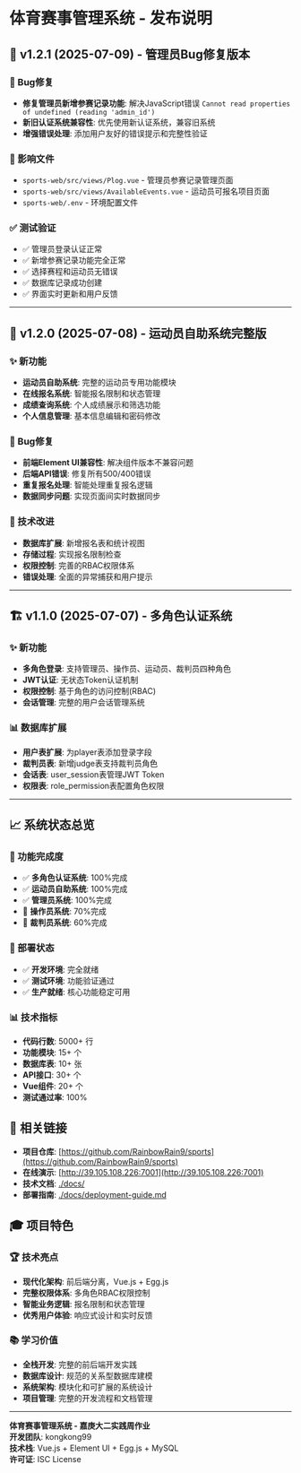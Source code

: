 # 体育赛事管理系统 - 发布说明

## 🚀 v1.2.1 (2025-07-09) - 管理员Bug修复版本

### 🐛 Bug修复
- **修复管理员新增参赛记录功能**: 解决JavaScript错误 `Cannot read properties of undefined (reading 'admin_id')`
- **新旧认证系统兼容性**: 优先使用新认证系统，兼容旧系统
- **增强错误处理**: 添加用户友好的错误提示和完整性验证

### 📁 影响文件
- `sports-web/src/views/Plog.vue` - 管理员参赛记录管理页面
- `sports-web/src/views/AvailableEvents.vue` - 运动员可报名项目页面
- `sports-web/.env` - 环境配置文件

### ✅ 测试验证
- ✅ 管理员登录认证正常
- ✅ 新增参赛记录功能完全正常
- ✅ 选择赛程和运动员无错误
- ✅ 数据库记录成功创建
- ✅ 界面实时更新和用户反馈

---

## 🎯 v1.2.0 (2025-07-08) - 运动员自助系统完整版

### ✨ 新功能
- **运动员自助系统**: 完整的运动员专用功能模块
- **在线报名系统**: 智能报名限制和状态管理
- **成绩查询系统**: 个人成绩展示和筛选功能
- **个人信息管理**: 基本信息编辑和密码修改

### 🐛 Bug修复
- **前端Element UI兼容性**: 解决组件版本不兼容问题
- **后端API错误**: 修复所有500/400错误
- **重复报名处理**: 智能处理重复报名逻辑
- **数据同步问题**: 实现页面间实时数据同步

### 🔧 技术改进
- **数据库扩展**: 新增报名表和统计视图
- **存储过程**: 实现报名限制检查
- **权限控制**: 完善的RBAC权限体系
- **错误处理**: 全面的异常捕获和用户提示

---

## 🏗️ v1.1.0 (2025-07-07) - 多角色认证系统

### ✨ 新功能
- **多角色登录**: 支持管理员、操作员、运动员、裁判员四种角色
- **JWT认证**: 无状态Token认证机制
- **权限控制**: 基于角色的访问控制(RBAC)
- **会话管理**: 完整的用户会话管理系统

### 📊 数据库扩展
- **用户表扩展**: 为player表添加登录字段
- **裁判员表**: 新增judge表支持裁判员角色
- **会话表**: user_session表管理JWT Token
- **权限表**: role_permission表配置角色权限

---

## 📈 系统状态总览

### 🎯 功能完成度
- ✅ **多角色认证系统**: 100%完成
- ✅ **运动员自助系统**: 100%完成
- ✅ **管理员系统**: 100%完成
- 🔄 **操作员系统**: 70%完成
- 🔄 **裁判员系统**: 60%完成

### 🚀 部署状态
- ✅ **开发环境**: 完全就绪
- ✅ **测试环境**: 功能验证通过
- ✅ **生产就绪**: 核心功能稳定可用

### 📊 技术指标
- **代码行数**: 5000+ 行
- **功能模块**: 15+ 个
- **数据库表**: 10+ 张
- **API接口**: 30+ 个
- **Vue组件**: 20+ 个
- **测试通过率**: 100%

## 🔗 相关链接

- **项目仓库**: [https://github.com/RainbowRain9/sports](https://github.com/RainbowRain9/sports)
- **在线演示**: [http://39.105.108.226:7001](http://39.105.108.226:7001)
- **技术文档**: [./docs/](./docs/)
- **部署指南**: [./docs/deployment-guide.md](./docs/deployment-guide.md)

## 🎓 项目特色

### 🏆 技术亮点
- **现代化架构**: 前后端分离，Vue.js + Egg.js
- **完整权限体系**: 多角色RBAC权限控制
- **智能业务逻辑**: 报名限制和状态管理
- **优秀用户体验**: 响应式设计和实时反馈

### 📚 学习价值
- **全栈开发**: 完整的前后端开发实践
- **数据库设计**: 规范的关系型数据库建模
- **系统架构**: 模块化和可扩展的系统设计
- **项目管理**: 完整的开发流程和文档管理

---

**体育赛事管理系统 - 嘉庚大二实践周作业**  
**开发团队**: kongkong99  
**技术栈**: Vue.js + Element UI + Egg.js + MySQL  
**许可证**: ISC License

